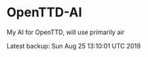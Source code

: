 # OpenTTD-AI
My AI for OpenTTD, will use primarily air

Latest backup: Sun Aug 25 13:10:01 UTC 2019
